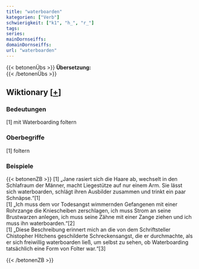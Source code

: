 ```yaml
---
title: "waterboarden"
kategorien: ["Verb"]
schwierigkeit: ["k1", "h_", "r_"]
tags:
series:
mainDornseiffs:
domainDornseiffs:
url: "waterboarden"
---
```


{{< betonenÜbs >}}
**Übersetzung:**  
{{< /betonenÜbs >}}

## Wiktionary [[+](https://de.wiktionary.org/wiki/waterboarden)]

### Bedeutungen
[1] mit Waterboarding foltern  

### Oberbegriffe
[1] foltern  

### Beispiele
{{< betonenZB >}}
[1] „Jane rasiert sich die Haare ab, wechselt in den Schlafraum der Männer, macht Liegestütze auf nur einem Arm. Sie lässt sich waterboarden, schlägt ihren Ausbilder zusammen und trinkt ein paar Schnäpse.“[1]  
[1] „Ich muss dem vor Todesangst wimmernden Gefangenen mit einer Rohrzange die Kniescheiben zerschlagen, ich muss Strom an seine Brustwarzen anlegen, ich muss seine Zähne mit einer Zange ziehen und ich muss ihn waterboarden.“[2]  
[1] „Diese Beschreibung erinnert mich an die von dem Schriftsteller Chistopher Hitchens geschilderte Schreckensangst, die er durchmachte, als er sich freiwillig waterboarden ließ, um selbst zu sehen, ob Waterboarding tatsächlich eine Form von Folter war.“[3]  

{{< /betonenZB >}}

